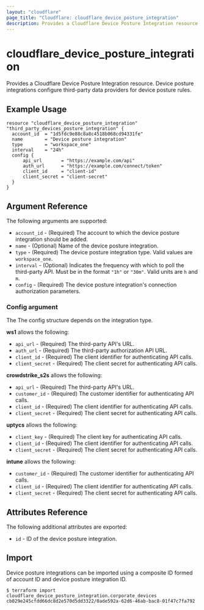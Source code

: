 ```yaml
---
layout: "cloudflare"
page_title: "Cloudflare: cloudflare_device_posture_integration"
description: Provides a Cloudflare Device Posture Integration resource.
---
```


# cloudflare_device_posture_integration

Provides a Cloudflare Device Posture Integration resource. Device posture integrations configure third-party data providers for device posture rules.

## Example Usage

```hcl
resource "cloudflare_device_posture_integration" "third_party_devices_posture_integration" {
  account_id  = "1d5fdc9e88c8a8c4518b068cd94331fe"
  name        = "Device posture integration"
  type        = "workspace_one"
  interval    = "24h"
  config {
      api_url       = "https://example.com/api"
      auth_url      = "https://example.com/connect/token"
      client_id     = "client-id"
      client_secret = "client-secret"
  }
}
```

## Argument Reference

The following arguments are supported:

- `account_id` - (Required) The account to which the device posture integration should be added.
- `name` - (Optional) Name of the device posture integration.
- `type` - (Required) The device posture integration type. Valid values are `workspace_one`.
- `interval` - (Optional) Indicates the frequency with which to poll the third-party API.
  Must be in the format `"1h"` or `"30m"`. Valid units are `h` and `m`.
- `config` - (Required) The device posture integration's connection authorization parameters.

### Config argument

The The config structure depends on the integration type.

**ws1** allows the following:

- `api_url` - (Required) The third-party API's URL.
- `auth_url` - (Required) The third-party authorization API URL.
- `client_id` - (Required) The client identifier for authenticating API calls.
- `client_secret` - (Required) The client secret for authenticating API calls.

**crowdstrike_s2s** allows the following:

* `api_url` - (Required) The third-party API's URL.
* `customer_id` - (Required)  The customer identifier for authenticating API calls.
* `client_id` - (Required) The client identifier for authenticating API calls.
* `client_secret` - (Required) The client secret for authenticating API calls.

**uptycs** allows the following:

* `client_key` - (Required) The client key for authenticating API calls.
* `client_id` - (Required) The client identifier for authenticating API calls.
* `client_secret` - (Required) The client secret for authenticating API calls.

**intune** allows the following:
* `customer_id` - (Required)  The customer identifier for authenticating API calls.
* `client_id` - (Required) The client identifier for authenticating API calls.
* `client_secret` - (Required) The client secret for authenticating API calls.

## Attributes Reference

The following additional attributes are exported:

- `id` - ID of the device posture integration.

## Import

Device posture integrations can be imported using a composite ID formed of account
ID and device posture integration ID.

```
$ terraform import cloudflare_device_posture_integration.corporate_devices cb029e245cfdd66dc8d2e570d5dd3322/0ade592a-62d6-46ab-bac8-01f47c7fa792
```
